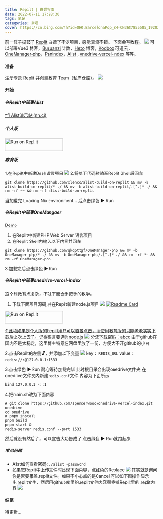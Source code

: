 ```yaml
---
title: Repilt | 白嫖指南
date: 2022-07-11 17:28:30
tags: 笔记
categories: 杂项
cover: https://cn.bing.com/th?id=OHR.BarcelonaPop_ZH-CN3687855585_1920x1080.jpg&rf=LaDigue_1920x1080.jpg
---
```


前一阵子捣鼓了 [Replit](https://replit.com/)
白嫖了不少项目，感觉真滴不错。
下面会写教程。
![](https://ik.imagekit.io/nicexl/text/26604.webp)
可以部署Vue3 博客，[Busuanzi](http://busuanzi.ibruce.info/) 计数，[Hexo](https://hexo.io/) 博客，[Kodbox](https://kodcloud.com/) 可道云，[OneManager-php](https://github.com/qkqpttgf/OneManager-php)，[Panindex](https://libsgh.github.io/PanIndex)，[Alist](https://alist-doc.nn.ci/) , [onedrive-vercel-index](https://github.com/spencerwooo/onedrive-vercel-index) 等等。

#### 准备

注册登录 [Replit](https://replit.com/) 并创建教育 Team（私有仓库）。
![](https://ik.imagekit.io/nicexl/text/replit.com.jpeg?ik-sdk-version=javascript-1.4.3&updatedAt=1657535838371)

#### 开始

##### 在Repilt中部署Alist

[🗂️ Alist演示站 (nn.ci)](https://alist.nn.ci/)

##### 个人版

<a href="https://repl.it/github/xlenco/alist-build-on-replit">
<img alt="Run on Repl.it" src="https://repl.it/badge/github/xilej/alist-build-on-replit" style="height: 40px; width: 190px;" />
</a>

##### 教育版

1.在Repilt中新建Bash语言项目
![](https://ik.imagekit.io/nicexl/text/343779.webp?ik-sdk-version=javascript-1.4.3&updatedAt=1657536161860)
2.将以下代码粘贴至Replit Shell后回车

```
git clone https://github.com/xlenco/alist-build-on-replit && mv -b alist-build-on-replit/* ./ && mv -b alist-build-on-replit/.[^.]* ./ && rm -rf *~ && rm -rf alist-build-on-replit
```

当加载完 Loading Nix environment... 后点击绿色 ▶ Run

##### 在Repilt中部署OneMangaer

[Demo ](https://onemanager.qkqpttgf.repl.co/)

1. 在Repilt中新建PHP Web Server 语言项目
2. 在Replit Shell内输入以下内容并回车

`git clone https://github.com/qkqpttgf/OneManager-php && mv -b OneManager-php/* ./ && mv -b OneManager-php/.[^.]* ./ && rm -rf *~ && rm -rf OneManager-php`

3.加载完后点击绿色 ▶ Run

##### 在Repilt中部署onedrive-vercel-index

这个稍微有点复杂，不过下面会手把手的教学。

1. 下载下面项目源码,并在Repilt新建node.js项目
![](https://i.imgtg.com/2022/07/14/eEeAa.jpg)
   [![Readme Card](https://github-readme-stats.vercel.app/api/pin/?username=xlenco&repo=onedrive-vercel-index-replit&theme=vue)](https://github.com/xlenco/onedrive-vercel-index-replit)
   
<a href="https://repl.it/github/xlenco/onedrive-vercel-index-replit">
<img alt="Run on Repl.it" src="https://repl.it/badge/github/xlenco/onedrive-vercel-index-replit" style="height: 40px; width: 190px;" />

↑此项如果是个人版的Repilt用户可以直接点击，而使用教育版的只能老老实实下载后上次上去了。记得语言要选为node.js
![](https://i.imgtg.com/2022/07/14/eErQS.jpg)
[分流下载密码：abcd](https://url66.ctfile.com/f/30717266-614561272-1d7d9a?p=abcd)
由于github在国内不是太稳定，这里博主特意在网盘里放了一份，方便大不开github的小白

2.点击Repilt的左侧🔓，并添加以下变量
![](https://i.imgtg.com/2022/07/14/eEACN.jpg)
key：
`REDIS_URL`
value：
`redis://:@127.0.0.1:1533`

3.点击绿色 ▶ Run
耐心等待加载完毕
此时根目录会出现onedrive文件夹
在onedrive文件夹内新建`redis.conf`文件
内容为下面所示

```
bind 127.0.0.1 -::1
```

4.把main.sh改为下面内容

```
# git clone https://github.com/spencerwooo/onedrive-vercel-index.git onedrive
cd onedrive
# pnpm install
pnpm build
pnpm start &
redis-server redis.conf --port 1533
```

然后就没有然后了，可以宣告大功告成了
点击绿色 ▶ Run就跑起来

##### 常见问题

* Alist如何查看密码:  `./alist -password`
* 如果忘Repilt中上传文件时出现下面内容，点红色的Replace
  ![](https://i.imgtg.com/2022/07/14/eEZiC.jpg)
  其实就是询问你是否要覆盖.replit文件。如果不小心点的是Cancel
  可以如下图操作显示出.replit文件，然后用github库里的.replit文件内容替换掉Repilt里的.replit内容
  ![](https://i.imgtg.com/2022/07/14/eEtAp.jpg)


#### 结尾
待更新...
